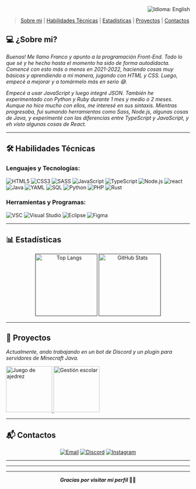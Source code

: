 <div align="right">
<a href="README.en.md" style="text-decoration:none;">
<img src="https://img.shields.io/badge/Idioma-EN-FFFF00?style=for-the-badge&logo=googletranslate&logoColor=FFFF00&color=FFFF00&labelColor=3E00CC" alt="Idioma: English">
</a>
</div>

> [Sobre mi](#capria1) | [Habilidades Técnicas](#capria2) | [Estadísticas](#capria3) | [Proyectos](#capria4) | [Contactos](#capria5)

<section id="capria1">

# 💻 **¿Sobre mi?**
</section>

*Buenas! Me llamo Franco y apunto a la programación Front-End. Todo lo que sé y he hecho hasta el momento ha sido de forma autodidacta. Comencé con esto más o menos en 2021-2022, haciendo cosas muy básicas y aprendiendo a mi manera, jugando con HTML y CSS. Luego, empecé a mejorar y a tomármelo más en serio 😅.* 

*Empecé a usar JavaScript y luego integré JSON. También he experimentado con Python y Ruby durante 1 mes y medio o 2 meses. Aunque no hice mucho con ellos, me interesé en sus sintaxis. Mientras progresaba, fui sumando herramientas como Sass, Node.js, algunas cosas de Java, y experimenté con las diferencias entre TypeScript y JavaScript, y eh visto algunas cosas de React.*  

---

<section id="capria2">

## 🛠️ **Habilidades Técnicas**
</section>

### Lenguajes y Tecnologías:

![HTML5](https://img.shields.io/badge/HTML5-E34F26?style=for-the-badge&logo=html5&logoColor=white)
![CSS3](https://img.shields.io/badge/CSS3-1572B6?style=for-the-badge&logo=css3&logoColor=white)
![SASS](https://img.shields.io/badge/SASS-CC6699?style=for-the-badge&logo=sass&logoColor=white)
![JavaScript](https://img.shields.io/badge/JavaScript-F7DF1E?style=for-the-badge&logo=javascript&logoColor=black)
![TypeScript](https://img.shields.io/badge/TypeScript-poco-444?style=for-the-badge&logo=typescript&logoColor=white&labelColor=3178C6)
![Node.js](https://img.shields.io/badge/Node.js-basico-444?style=for-the-badge&logo=nodedotjs&logoColor=white&labelColor=339933)
![react](https://img.shields.io/badge/react-basico-444?style=for-the-badge&logo=react&logoColor=black&labelColor=61DAFB)
![Java](https://img.shields.io/badge/Java-007396?style=for-the-badge&logo=java&logoColor=white)
![YAML](https://img.shields.io/badge/YAML-000000?style=for-the-badge&logo=yaml&logoColor=white)
![SQL](https://img.shields.io/badge/SQL-4479A1?style=for-the-badge&logo=postgresql&logoColor=white)
![Python](https://img.shields.io/badge/Python-basico-444?style=for-the-badge&logo=python&logoColor=white&labelColor=3776AB)
![PHP](https://img.shields.io/badge/PHP-basico-444?style=for-the-badge&logo=php&logoColor=white&labelColor=777BB4)
![Rust](https://img.shields.io/badge/Rust-poco-444?style=for-the-badge&logo=rust&logoColor=white&labelColor=000)

### Herramientas y Programas:

![VSC](https://img.shields.io/badge/VSC-0078D4?style=for-the-badge&logo=visualstudiocode&logoColor=white)
![Visual Studio](https://img.shields.io/badge/Visual_Studio-5C2D91?style=for-the-badge&logo=visualstudio&logoColor=white)
![Eclipse](https://img.shields.io/badge/Eclipse-2C2255?style=for-the-badge&logo=eclipseide&logoColor=white)
![Figma](https://img.shields.io/badge/Figma-Básico-444?style=for-the-badge&logo=figma&logoColor=white&labelColor=F24E1E)

---

<section id="capria3">

## 📊 **Estadísticas**
</section>

<div align="center">
<a href=""><img height="170px" src="https://github-readme-stats.vercel.app/api/top-langs/?username=FranchoLol&layout=compact&theme=radical&bg_color=3E00CC&title_color=FFFF00&text_color=FFFF00&icon_color=FFFF00&hide_border=true" alt="Top Langs"></a>
<a href=""><img height="170px" src="https://github-readme-stats.vercel.app/api?username=FranchoLol&show_icons=true&theme=radical&bg_color=3E00CC&title_color=FFFF00&text_color=FFFF00&icon_color=FFFF00&hide_border=true" alt="GitHub Stats"></a>
</div>

---

<section id="capria4">

## 🚀 **Proyectos**
</section>

*Actualmente, ando trabajando en un bot de Discord y un plugin para servidores de Minecraft Java.*  

<a href="https://github.com/FranchoLol/chess">
<img height="126px" src="https://github-readme-stats.vercel.app/api/pin/?username=FranchoLol&repo=chess&theme=radical&bg_color=3E00CC&title_color=FFFF00&text_color=FFFF00&icon_color=FFFF00&hide_border=true" alt="Juego de ajedrez">
</a>

<a href="https://github.com/FranchoLol/eestn2">
<img height="126px" src="https://github-readme-stats.vercel.app/api/pin/?username=FranchoLol&repo=eestn2&theme=radical&bg_color=3E00CC&title_color=FFFF00&text_color=FFFF00&icon_color=FFFF00&hide_border=true" alt="Gestión escolar">
</a>

---

<section id="capria5">

## 📬 **Contactos**
</section>

<div align="center">
  
[![Email](https://img.shields.io/badge/Email-capriadeveloper@gmail.com-444?style=for-the-badge&logo=gmail&logoColor=white&labelColor=EA4335)](mailto:capriadeveloper@gmail.com) [![Discord](https://img.shields.io/badge/Discord-francholol-444?style=for-the-badge&logo=discord&logoColor=white&labelColor=5865F2)](https://discord.com/users/francholol) [![Instagram](https://img.shields.io/badge/Instagram-capria__franco-444?style=for-the-badge&logo=instagram&logoColor=white&labelColor=FF0069)](https://instagram.com/capria_franco)  

</div>

---
---
---

<div align="center">

***Gracias por visitar mi perfil* 💛💜**

</div>
